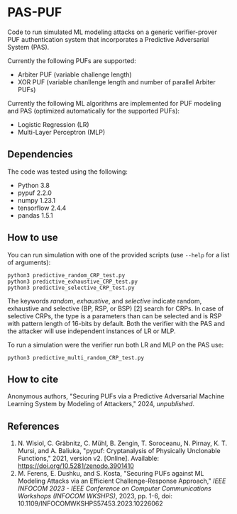 # PAS-PUF

Code to run simulated ML modeling attacks on a generic verifier-prover PUF authentication system that incorporates a Predictive Adversarial System (PAS).

Currently the following PUFs are supported:
 - Arbiter PUF (variable challenge length)
 - XOR PUF (variable chanllenge length and number of parallel Arbiter PUFs)

Currently the following ML algorithms are implemented for PUF modeling and PAS (optimized automatically for the supported PUFs):
 - Logistic Regression (LR)
 - Multi-Layer Perceptron (MLP)

## Dependencies

The code was tested using the following:
 - Python 3.8
 - pypuf 2.2.0
 - numpy 1.23.1
 - tensorflow 2.4.4
 - pandas 1.5.1

## How to use

You can run simulation with one of the provided scripts (use `--help` for a list of arguments):
```
python3 predictive_random_CRP_test.py
python3 predictive_exhaustive_CRP_test.py
python3 predictive_selective_CRP_test.py
```
The keywords *random*, *exhaustive*, and *selective* indicate random, exhaustive and selective (BP, RSP, or BSP) [2] search for CRPs.
In case of selective CRPs, the type is a parameters than can be selected and is RSP with pattern length of 16-bits by default.
Both the verifier with the PAS and the attacker will use independent instances of LR or MLP.

To run a simulation were the verifier run both LR and MLP on the PAS use:
```
python3 predictive_multi_random_CRP_test.py
```

## How to cite

Anonymous authors, "Securing PUFs via a Predictive Adversarial Machine Learning System by Modeling of Attackers," 2024, *unpublished*.

## References

1. N. Wisiol, C. Gräbnitz, C. Mühl, B. Zengin, T. Soroceanu, N. Pirnay, K. T. Mursi, and A. Baliuka, "pypuf: Cryptanalysis of Physically Unclonable Functions," 2021, version v2. [Online]. Available: https://doi.org/10.5281/zenodo.3901410
2. M. Ferens, E. Dushku, and S. Kosta, "Securing PUFs against ML Modeling Attacks via an Efficient Challenge-Response Approach," *IEEE INFOCOM 2023 - IEEE Conference on Computer Communications Workshops (INFOCOM WKSHPS)*, 2023, pp. 1-6, doi: 10.1109/INFOCOMWKSHPS57453.2023.10226062

